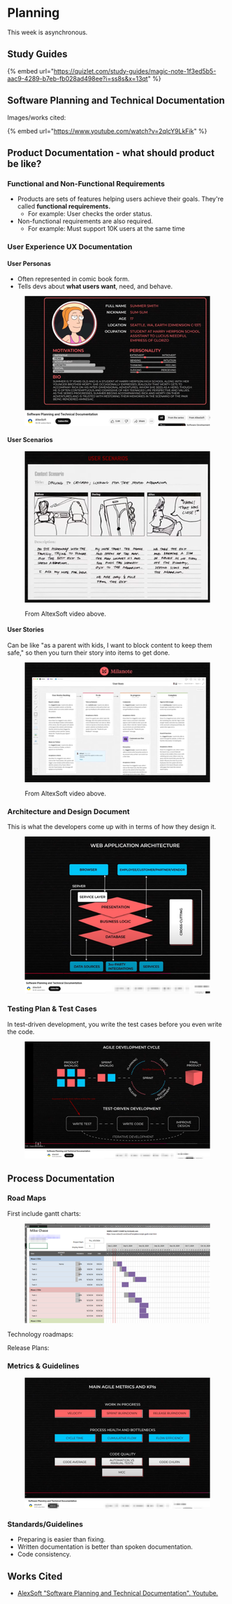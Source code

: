 # Planning

This week is asynchronous.

## Study Guides

{% embed url="https://quizlet.com/study-guides/magic-note-1f3ed5b5-aac9-4289-b7eb-fb028ad498ee?i=ss8s&x=13qt" %}

## Software Planning and Technical Documentation

Images/works cited:

{% embed url="https://www.youtube.com/watch?v=2qlcY9LkFik" %}

## Product Documentation - what should product be like?

### Functional and Non-Functional Requirements

* Products are sets of features helping users achieve their goals. They're called **functional requirements.**
  * For example: User checks the order status.
* Non-functional requirements are also required.
  * For example: Must support 10K users at the same time

### User Experience UX Documentation

#### User Personas

* Often represented in comic book form.
* Tells devs about **what users want**, need, and behave.

<figure><img src="../../../../../.gitbook/assets/image (1) (1) (1) (1) (1) (1) (1) (1) (1) (1) (1) (1) (1) (1) (1) (1) (1) (1) (1).png" alt=""><figcaption></figcaption></figure>

#### User Scenarios

<figure><img src="../../../../../.gitbook/assets/image (2) (1) (1) (1) (1) (1) (1) (1) (1) (1) (1).png" alt=""><figcaption><p>From AltexSoft video above.</p></figcaption></figure>

#### User Stories

Can be like "as a parent with kids, I want to block content to keep them safe," so then you turn their story into items to get done.

<figure><img src="../../../../../.gitbook/assets/image (3) (1) (1) (1) (1) (1) (1).png" alt=""><figcaption><p>From AltexSoft video above.</p></figcaption></figure>

### Architecture and Design Document

This is what the developers come up with in terms of how they design it.

<figure><img src="../../../../../.gitbook/assets/image (4) (1) (1) (1) (1) (1) (1).png" alt=""><figcaption></figcaption></figure>

### Testing Plan & Test Cases

In test-driven development, you write the test cases before you even write the code.

<figure><img src="../../../../../.gitbook/assets/image (5) (1) (1) (1) (1) (1) (1).png" alt=""><figcaption></figcaption></figure>

## Process Documentation

### Road Maps

First include gantt charts:

<figure><img src="../../../../../.gitbook/assets/image (7) (1) (1).png" alt=""><figcaption></figcaption></figure>

Technology roadmaps:

Release Plans:

### Metrics & Guidelines

<figure><img src="../../../../../.gitbook/assets/image (8) (1) (1).png" alt=""><figcaption></figcaption></figure>

### Standards/Guidelines

* Preparing is easier than fixing.
* Written documentation is better than spoken documentation.
* Code consistency.

## Works Cited

* [AlexSoft "Software Planning and Technical Documentation". Youtube.](https://www.youtube.com/watch?v=2qlcY9LkFik)
